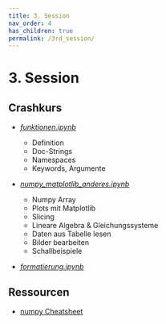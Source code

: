 ```yaml
---
title: 3. Session
nav_order: 4
has_children: true
permalink: /3rd_session/
---
```


# 3. Session

## Crashkurs

* *[funktionen.ipynb](./crashkurs/funktionen.ipynb)*
  * Definition
  * Doc-Strings
  * Namespaces
  * Keywords, Argumente

* *[numpy_matplotlib_anderes.ipynb](./crashkurs/numpy_matplotlib_anderes.ipynb)*
  * Numpy Array
  * Plots mit Matplotlib
  * Slicing
  * Lineare Algebra & Gleichungssysteme
  * Daten aus Tabelle lesen
  * Bilder bearbeiten
  * Schallbeispiele

* *[formatierung.ipynb](./crashkurs/formatierung.ipynb)*


## Ressourcen

* [numpy Cheatsheet](https://s3.amazonaws.com/assets.datacamp.com/blog_assets/Numpy_Python_Cheat_Sheet.pdf)
